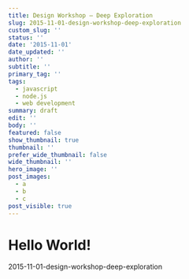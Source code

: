 ```yaml
---
title: Design Workshop – Deep Exploration
slug: 2015-11-01-design-workshop-deep-exploration
custom_slug: ''
status: ''
date: '2015-11-01'
date_updated: ''
author: ''
subtitle: ''
primary_tag: ''
tags:
  - javascript
  - node.js
  - web development
summary: draft
edit: ''
body: ''
featured: false
show_thumbnail: true
thumbnail: ''
prefer_wide_thumbnail: false
wide_thumbnail: ''
hero_image: ''
post_images:
  - a
  - b
  - c
post_visible: true
---
```

# Hello World!
2015-11-01-design-workshop-deep-exploration